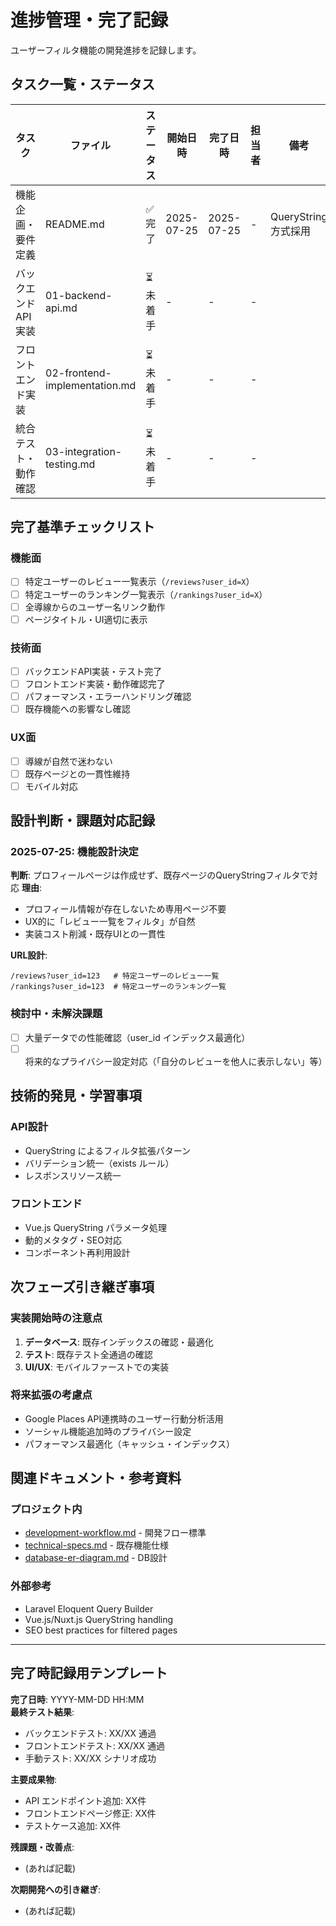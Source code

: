 # 進捗管理・完了記録

ユーザーフィルタ機能の開発進捗を記録します。

## タスク一覧・ステータス

| タスク | ファイル | ステータス | 開始日時 | 完了日時 | 担当者 | 備考 |
|--------|----------|------------|----------|----------|--------|------|
| 機能企画・要件定義 | README.md | ✅ 完了 | 2025-07-25 | 2025-07-25 | - | QueryString方式採用 |
| バックエンドAPI実装 | 01-backend-api.md | ⏳ 未着手 | - | - | - | |
| フロントエンド実装 | 02-frontend-implementation.md | ⏳ 未着手 | - | - | - | |
| 統合テスト・動作確認 | 03-integration-testing.md | ⏳ 未着手 | - | - | - | |

## 完了基準チェックリスト

### 機能面
- [ ] 特定ユーザーのレビュー一覧表示（`/reviews?user_id=X`）
- [ ] 特定ユーザーのランキング一覧表示（`/rankings?user_id=X`）
- [ ] 全導線からのユーザー名リンク動作
- [ ] ページタイトル・UI適切に表示

### 技術面
- [ ] バックエンドAPI実装・テスト完了 
- [ ] フロントエンド実装・動作確認完了
- [ ] パフォーマンス・エラーハンドリング確認
- [ ] 既存機能への影響なし確認

### UX面
- [ ] 導線が自然で迷わない
- [ ] 既存ページとの一貫性維持
- [ ] モバイル対応

## 設計判断・課題対応記録

### 2025-07-25: 機能設計決定
**判断**: プロフィールページは作成せず、既存ページのQueryStringフィルタで対応
**理由**: 
- プロフィール情報が存在しないため専用ページ不要
- UX的に「レビュー一覧をフィルタ」が自然
- 実装コスト削減・既存UIとの一貫性

**URL設計**:
```
/reviews?user_id=123   # 特定ユーザーのレビュー一覧
/rankings?user_id=123  # 特定ユーザーのランキング一覧
```

### 検討中・未解決課題
- [ ] 大量データでの性能確認（user_id インデックス最適化）
- [ ] 将来的なプライバシー設定対応（「自分のレビューを他人に表示しない」等）

## 技術的発見・学習事項

### API設計
- QueryString によるフィルタ拡張パターン
- バリデーション統一（exists ルール）
- レスポンスリソース統一

### フロントエンド
- Vue.js QueryString パラメータ処理
- 動的メタタグ・SEO対応
- コンポーネント再利用設計

## 次フェーズ引き継ぎ事項

### 実装開始時の注意点
1. **データベース**: 既存インデックスの確認・最適化
2. **テスト**: 既存テスト全通過の確認
3. **UI/UX**: モバイルファーストでの実装

### 将来拡張の考慮点
- Google Places API連携時のユーザー行動分析活用
- ソーシャル機能追加時のプライバシー設定
- パフォーマンス最適化（キャッシュ・インデックス）

## 関連ドキュメント・参考資料

### プロジェクト内
- [development-workflow.md](../../development-workflow.md) - 開発フロー標準
- [technical-specs.md](../../technical-specs.md) - 既存機能仕様
- [database-er-diagram.md](../../database-er-diagram.md) - DB設計

### 外部参考
- Laravel Eloquent Query Builder
- Vue.js/Nuxt.js QueryString handling
- SEO best practices for filtered pages

---

## 完了時記録用テンプレート

**完了日時**: YYYY-MM-DD HH:MM  
**最終テスト結果**: 
- バックエンドテスト: XX/XX 通過
- フロントエンドテスト: XX/XX 通過  
- 手動テスト: XX/XX シナリオ成功

**主要成果物**:
- API エンドポイント追加: XX件
- フロントエンドページ修正: XX件
- テストケース追加: XX件

**残課題・改善点**:
- (あれば記載)

**次期開発への引き継ぎ**:
- (あれば記載)